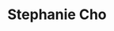 ---
layout: about
inline: false
group: Undergraduate Student
group_rank: 5
group_order: 2
external: false


title: Stephanie Cho
description: Undergrad Student
lastname: Cho
publications: 

teaser: >
    I’m currently researching differences in predictability effects between humans and large language models. My particular interests lie in language acquisition, natural language processing, and philosophy of language. As a Symbolic Systems major, I study the intersections of linguistics, computer science, philosophy, and psychology. 



profile:
    name: Stephanie Cho
    position: Undergraduate Student
    align: right
    image: bio_stephanie.jpg
    email: sgcxliv@stanford.edu 

---